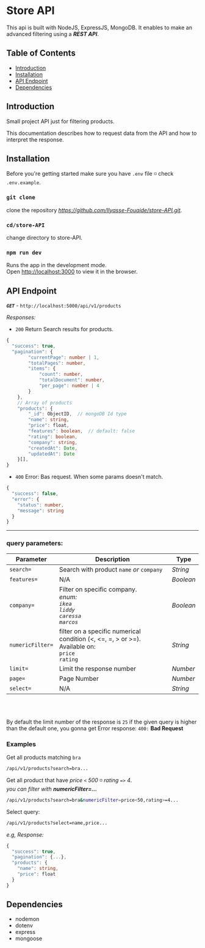 # Store API

This api is built with NodeJS, ExpressJS, MongoDB. It enables to make an advanced filtering using a **_REST API_**.

## Table of Contents

- [Introduction](#introduction)
- [Installation](#installation)
- [API Endpoint](#api-endpoint)
- [Dependencies](#dependencies)

## Introduction
Small project API just for filtering products.

This documentation describes how to request data from the API and how to interpret the response.

## Installation
Before you're getting started make sure you have `.env` file ◽ check `.env.example`.

### `git clone`
clone the repository _https://github.com/Ilyasse-Fouaide/store-API.git_.

### `cd/store-API`
change directory to store-API.

### `npm run dev`

Runs the app in the development mode.<br />
Open [http://localhost:3000](http://localhost:3000) to view it in the browser.

## API Endpoint
**_`GET`_** - `http://localhost:5000/api/v1/products`

*Responses:*

* `200` Return Search results for products.

```ts
{
  "success": true,
  "pagination": {
        "currentPage": number | 1,
        "totalPages": number,
        "items": {
            "count": number,
            "totalDocument": number,
            "per_page": number | 4
        }
    },
    // Array of products
    "products": {
        "_id": ObjectID,  // mongoDB Id type
        "name": string,
        "price": float,
        "features": boolean,  // default: false
        "rating": boolean,
        "company": string,
        "createdAt": Date,
        "updatedAt": Date
    }[],
}
```

* `400` Error: Bas request. When some params doesn't match.

```ts
{
  "success": false,
  "error": {
    "status": number,
    "message": string
  }
}
```

<hr />

### query parameters:

| Parameter  | Description                 | Type      |
|  ----      |  ----                       | ---       |
| `search=`  | Search with product `name` _or_ `company`| _String_  |
| `features=`| N/A                         | _Boolean_ |
| `company=` | Filter on specific company.<br /> _enum:_<br />_`ikea`_<br /> _`liddy`_<br />_`caressa`_<br />_`marcos`_| _Boolean_  |
| `numericFilter=`| filter on a specific numerical condition (<, <=, =, > or >=).<br /> Available on:<br />`price`<br /> `rating`| _String_  |
| `limit=`   | Limit the response number   | _Number_  |
| `page=`    | Page Number                 | _Number_  |
| `select=`  | N/A                         | _String_  |

<br />
<br />

By default the limit number of the response is `25` if the given query is higher than the default one, you gonna get Error response: `400:` **Bad Request** 

### Examples
Get all products matching `bra`
```
/api/v1/products?search=bra...
```

Get all product that have _price_ `<` _500_ ◽ _rating_ `=>` _4_.  
_you can filter with **numericFilter=...**_

```bash
/api/v1/products?search=bra&numericFilter=price<50,rating>=4...
```

Select query:
```bash
/api/v1/products?select=name,price...
```

_e.g, Response:_

```ts
{
  "success": true,
  "pagination": {...},
  "products": {
    "name": string,
    "price": float
  }
}
```
## Dependencies
- nodemon
- dotenv
- express
- mongoose
